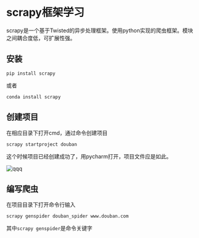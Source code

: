 # scrapy框架学习
scrapy是一个基于Twisted的异步处理框架。使用python实现的爬虫框架。模块之间耦合度低，可扩展性强。
## 安装
```
pip install scrapy
```
或者
```
conda install scrapy
```
## 创建项目
在相应目录下打开cmd，通过命令创建项目
```
scrapy startproject douban
```
这个时候项目已经创建成功了，用pycharm打开，项目文件应是如此。

![qqq](http://ww1.sinaimg.cn/large/006BhB5Oly1fwr80f87r3j30bf05cjrd.jpg)

## 编写爬虫
在项目目录下打开命令行输入
```
scrapy genspider douban_spider www.douban.com
```
其中`scrapy genspider`是命令关键字